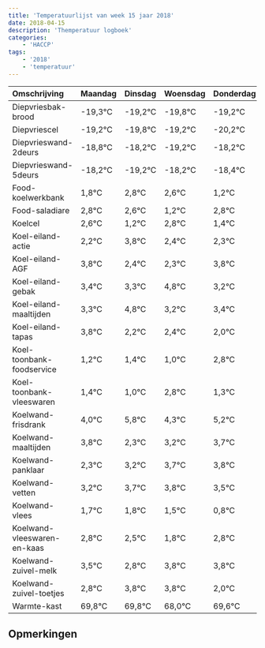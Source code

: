 ```yaml
---
title: 'Temperatuurlijst van week 15 jaar 2018'
date: 2018-04-15
description: 'Themperatuur logboek'
categories:
    - 'HACCP'
tags:
    - '2018'
    - 'temperatuur'
---
```

|Omschrijving|Maandag|Dinsdag|Woensdag|Donderdag|Vrijdag|Zaterdag|Zondag|
|:---|:---|:---|:---|:---|:---|:---|:---|
|Diepvriesbak-brood|-19,3°C|-19,2°C|-19,8°C|-19,2°C|-20,2°C|-19,2°C|-19,4°C|
|Diepvriescel|-19,2°C|-19,8°C|-19,2°C|-20,2°C|-19,2°C|-19,4°C|-20,8°C|
|Diepvrieswand-2deurs|-18,8°C|-18,2°C|-19,2°C|-18,2°C|-18,4°C|-19,8°C|-18,2°C|
|Diepvrieswand-5deurs|-18,2°C|-19,2°C|-18,2°C|-18,4°C|-19,8°C|-18,2°C|-19,6°C|
|Food-koelwerkbank|1,8°C|2,8°C|2,6°C|1,2°C|2,8°C|1,4°C|1,3°C|
|Food-saladiare|2,8°C|2,6°C|1,2°C|2,8°C|1,4°C|1,3°C|2,8°C|
|Koelcel|2,6°C|1,2°C|2,8°C|1,4°C|1,3°C|2,8°C|1,2°C|
|Koel-eiland-actie|2,2°C|3,8°C|2,4°C|2,3°C|3,8°C|2,2°C|2,4°C|
|Koel-eiland-AGF|3,8°C|2,4°C|2,3°C|3,8°C|2,2°C|2,4°C|2,0°C|
|Koel-eiland-gebak|3,4°C|3,3°C|4,8°C|3,2°C|3,4°C|3,0°C|4,8°C|
|Koel-eiland-maaltijden|3,3°C|4,8°C|3,2°C|3,4°C|3,0°C|4,8°C|3,3°C|
|Koel-eiland-tapas|3,8°C|2,2°C|2,4°C|2,0°C|3,8°C|2,3°C|3,2°C|
|Koel-toonbank-foodservice|1,2°C|1,4°C|1,0°C|2,8°C|1,3°C|2,2°C|2,7°C|
|Koel-toonbank-vleeswaren|1,4°C|1,0°C|2,8°C|1,3°C|2,2°C|2,7°C|2,8°C|
|Koelwand-frisdrank|4,0°C|5,8°C|4,3°C|5,2°C|5,7°C|5,8°C|5,5°C|
|Koelwand-maaltijden|3,8°C|2,3°C|3,2°C|3,7°C|3,8°C|3,5°C|2,8°C|
|Koelwand-panklaar|2,3°C|3,2°C|3,7°C|3,8°C|3,5°C|2,8°C|3,8°C|
|Koelwand-vetten|3,2°C|3,7°C|3,8°C|3,5°C|2,8°C|3,8°C|3,8°C|
|Koelwand-vlees|1,7°C|1,8°C|1,5°C|0,8°C|1,8°C|1,8°C|0,0°C|
|Koelwand-vleeswaren-en-kaas|2,8°C|2,5°C|1,8°C|2,8°C|2,8°C|1,0°C|2,6°C|
|Koelwand-zuivel-melk|3,5°C|2,8°C|3,8°C|3,8°C|2,0°C|3,6°C|3,2°C|
|Koelwand-zuivel-toetjes|2,8°C|3,8°C|3,8°C|2,0°C|3,6°C|3,2°C|2,2°C|
|Warmte-kast|69,8°C|69,8°C|68,0°C|69,6°C|69,2°C|68,2°C|69,1°C|

## Opmerkingen


